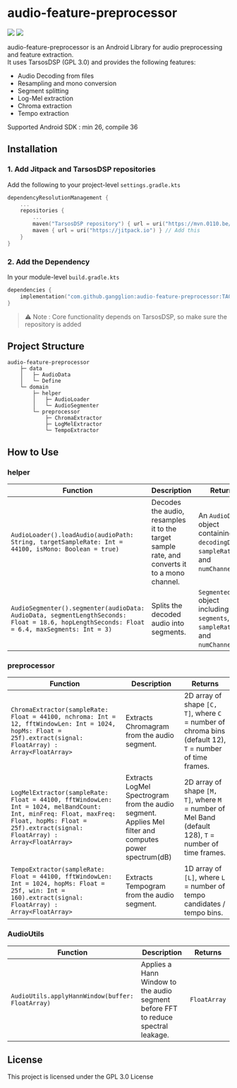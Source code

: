 # audio-feature-preprocessor
[![](https://jitpack.io/v/gangglion/audio-feature-preprocessor.svg)](https://jitpack.io/#gangglion/audio-feature-preprocessor)
[![](https://img.shields.io/badge/license-GPL%203.0-blue.svg)](https://www.gnu.org/licenses/gpl-3.0)

audio-feature-preprocessor is an Android Library for audio preprocessing and feature extraction.  
It uses TarsosDSP (GPL 3.0) and provides the following features:

- Audio Decoding from files
- Resampling and mono conversion
- Segment splitting
- Log-Mel extraction
- Chroma extraction
- Tempo extraction

Supported Android SDK : min 26, compile 36

## Installation

### 1. Add Jitpack and TarsosDSP repositories
Add the following to your project-level `settings.gradle.kts`
```kotlin
dependencyResolutionManagement {
    ...
    repositories {
        ...
        maven("TarsosDSP repository") { url = uri("https://mvn.0110.be/releases") } // Add this
        maven { url = uri("https://jitpack.io") } // Add this
    }
}
```
### 2. Add the Dependency
In your module-level `build.gradle.kts`
```kotlin
dependencies {
    implementation("com.github.gangglion:audio-feature-preprocessor:TAG")
}
```
> ⚠️ Note : Core functionality depends on TarsosDSP, so make sure the repository is added

## Project Structure
```
audio-feature-preprocessor
    ├─ data
    │   ├─ AudioData
    │   └─ Define
    └─ domain
        ├─ helper
        │   ├─ AudioLoader
        │   └─ AudioSegmenter
        └─ preprocessor
            ├─ ChromaExtractor
            ├─ LogMelExtractor
            └─ TempoExtractor
```

## How to Use
### helper
| Function                                                                                                                                    | Description                                                                                   | Returns                                                                           |
|---------------------------------------------------------------------------------------------------------------------------------------------|-----------------------------------------------------------------------------------------------|-----------------------------------------------------------------------------------|
| `AudioLoader().loadAudio(audioPath: String, targetSampleRate: Int = 44100, isMono: Boolean = true)`                                         | Decodes the audio, resamples it to the target sample rate, and converts it to a mono channel. | An `AudioData` object containing `decodingData`, `sampleRate`, and `numChannels`. |
| `AudioSegmenter().segmenter(audioData: AudioData, segmentLengthSeconds: Float = 18.6, hopLengthSeconds: Float = 6.4, maxSegments: Int = 3)` | Splits the decoded audio into segments.                                                       | `SegmentedAudio` object including `segments`, `sampleRate`, and `numChannels`.    |

### preprocessor
| Function                                                                                                                                                                                      | Description                                                                                            | Returns                                                                                                  |
|-----------------------------------------------------------------------------------------------------------------------------------------------------------------------------------------------|--------------------------------------------------------------------------------------------------------|----------------------------------------------------------------------------------------------------------|
| `ChromaExtractor(sampleRate: Float = 44100, nchroma: Int = 12, fftWindowLen: Int = 1024, hopMs: Float = 25f).extract(signal: FloatArray) : Array<FloatArray>`                                 | Extracts Chromagram from the audio segment.                                                            | 2D array of shape `[C, T]`, where `C` = number of chroma bins (default 12), `T` = number of time frames. |
| `LogMelExtractor(sampleRate: Float = 44100, fftWindowLen: Int = 1024, melBandCount: Int, minFreq: Float, maxFreq: Float, hopMs: Float = 25f).extract(signal: FloatArray) : Array<FloatArray>` | Extracts LogMel Spectrogram from the audio segment. Applies Mel filter and computes power spectrum(dB) | 2D array of shape `[M, T]`, where `M` = number of Mel Band (default 128), `T` = number of time frames.   |
| `TempoExtractor(sampleRate: Float = 44100, fftWindowLen: Int = 1024, hopMs: Float = 25f, win: Int = 160).extract(signal: FloatArray) : Array<FloatArray>`                                     | Extracts Tempogram from the audio segment.                                                             | 1D array of `[L]`, where `L` = number of tempo candidates / tempo bins.                                  |
### AudioUtils
| Function                                           | Description                                                                         | Returns      |
|----------------------------------------------------|-------------------------------------------------------------------------------------|--------------|
| `AudioUtils.applyHannWindow(buffer: FloatArray)`   | Applies a Hann Window to the audio segment before FFT to reduce spectral leakage.   | `FloatArray` |

## License
This project is licensed under the GPL 3.0 License